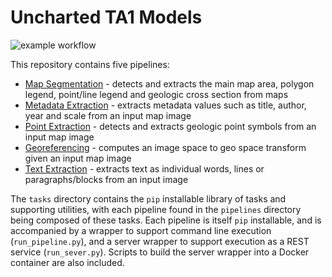 # Uncharted TA1 Models

![example workflow](https://github.com/uncharted-lara/lara-models/actions/workflows/build_test.yml/badge.svg)

This repository contains five pipelines:

* [Map Segmentation](pipelines/segmentation/README.md) - detects and extracts the main map area, polygon legend, point/line legend and geologic cross section from maps
* [Metadata Extraction](pipelines/metadata_extraction/README.md) - extracts metadata values such as title, author, year and scale from an input map image
* [Point Extraction](pipelines/point_extraction/README.md) - detects and extracts geologic point symbols from an input map image
* [Georeferencing](pipelines/geo_referencing/README.md) - computes an image space to geo space transform given an input map image
* [Text Extraction](pipelines/text_extraction/README.md) - extracts text as individual words, lines or paragraphs/blocks from an input image

The `tasks` directory contains the `pip` installable library of tasks and supporting utilities, with each pipeline found in the `pipelines` directory being composed of these tasks.  Each pipeline is itself `pip` installable, and is accompanied by a wrapper to support command line execution (`run_pipeline.py`), and a server wrapper to support execution as a REST service (`run_sever.py`).  Scripts to build the server wrapper into a Docker container are also included.



